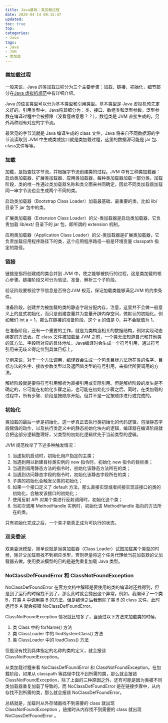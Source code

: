 ```yaml
---
title: Java基础：类加载过程
date: 2020-04-14 08:15:47
updated: 
toc: true
top: 
categories: 
- Java
tags:
- Java
- JVM
- 类加载
---
```


<!-- more -->

### 类加载过程

一般来说，Java 的类加载过程分为三个主要步骤：加载、链接、初始化，细节部分在[Java 虚拟机规范](https://docs.oracle.com/javase/specs/jvms/se8/html/jvms-5.html)中有详细介绍。

Java 的语言类型可以分为基本类型和引用类型。基本类型是 Java 虚拟机预先定义好的。引用类型中，Java将其细分为：类、接口、数组类和泛型参数，泛型参数在编译过程中会被擦除（没看懂啥意思？？），数组类是 JVM 直接生成的，另外两种则有对应的字节流。

最常见的字节流就是 Java 编译生成的 class 文件，Java 将来自不同数据源的字节流读取到 JVM 中生成类或接口就是类加载过程，这里的数据源可能是 jar 包、class文件等等。

### 加载

加载，是指查找字节流，并根据字节流创建类的过程。JVM 中有三种类加载器：启动类加载器、扩展类加载器、应用类加载器，每种类加载器加载一部分类。加载阶段，类的唯一性通过类加载器名称和类全面来共同确定，因此不同类加载器加载同一串字节流也会生成两个不同的类。

启动类加载器（Bootstrap Class Loader）加载最基础、最重要的类，比如 lib/ 目录下 jar 包中的类。

扩展类加载器（Extension Class Loader）的父-类加载器是启动类加载器，它负责加载 lib/ext/ 目录下的 jar 包，即所谓的 extension 机制。

应用类加载器（Application Class Loader）的父-类加载器是扩展类加载器，它负责加载应用程序路径下的类，这个应用程序路径一般是环境变量 classpath 指定的路径。

### 链接

链接是指将创建成的类合并到 JVM 中，使之能够被执行的过程，这是类加载的核心步骤。链接阶段又可分为验证、准备、解析三个子阶段。

验证阶段要核验字节信息是否符合JVM 规范，保证加载类能够满足JVM 的约束条件。

准备阶段，创建并为被加载的类的静态字段分配内存，注意，这里并不会做一般意义上的显式初始化，而只是创建变量并为变量开辟内存空间，做默认的初始化。例如我们 int a = 1，那么在链接的准备阶段，这个 a 的值是 0，并不会赋值为 1。

在准备阶段，还有一个重要的工作，就是为类构造相关的数据结构，例如实现动态绑定的方法表。在 class 文件被加载至 JVM 之前，一个类无法知道自己和其他类的其方法、字段所对应的具体地址。Java编译时会生成一个符号引用，通过符号引用来无歧义得定位到具体目标上。

举例来说，对于一个方法调用，编译器会生成一个包含目标方法所在类的名字、目标方法的名字、接收参数类型以及返回值类型的符号引用，来指代所要调用的方法。

解析阶段就是要将符号引用解析为直接引用或实际引用。但是解析阶段的发生是不确定的，它可能在初始化步骤之前，也可能在初始化步骤之后。同时，在类加载的过程中，所有步骤、阶段是按顺序开始，但并不是一定按顺序进行或完成的。

### 初始化

类加载的最后一步是初始化，这一步真正去执行类初始化的代码逻辑，包括静态字段赋值的动作，以及执行类定义中的静态初始化块内的逻辑，编译器在编译阶段就会把这部分逻辑整理好，父类型的初始化逻辑优先于当前类型的逻辑。

JVM 规范枚举了下述多种触发情况：

1. 当虚拟机启动时，初始化用户指定的主类；
2. 当遇到用以新建目标类实例的 new 指令时，初始化 new 指令的目标类；
3. 当遇到调用静态方法的指令时，初始化该静态方法所在的类；
4. 当遇到访问静态字段的指令时，初始化该静态字段所在的类；
5. 子类的初始化会触发父类的初始化；
6. 如果一个接口定义了 default 方法，那么直接实现或者间接实现该接口的类的初始化，会触发该接口的初始化；
7. 使用反射 API 对某个类进行反射调用时，初始化这个类；
8. 当初次调用 MethodHandle 实例时，初始化该 MethodHandle 指向的方法所在的类。

只有初始化完成之后，一个类才能真正成为可执行的状态。

### 双亲委派

双亲委派模型，简单说就是当类加载器（Class Loader）试图加载某个类型的时候，除非父加载器找不到相应类型，否则尽量将这个任务代理给当前加载器的父加载器去做。使用委派模型的目的是避免重复加载 Java 类型。

### NoClassDefFoundError 和 ClassNotFoundException

NoClassDefFoundError 在官方文档中解释是要使用的类的编译时还找得到，但是到了运行的时候找不到了，那么此时就会抛出这个异常。例如，我编译了一个类 B，在类 A 中调用类 B 的方法，但是编译之后我删除了类 B 的 class 文件，此时运行类 A 就会报错 NoClassDefFoundError。

ClassNotFoundException 情况就比较多了，当通过以下方法来加载类的时候，

1. 类 Class 中的 forName() 方法
2. 类 ClassLoader 中的 findSystemClass() 方法
3. 类 ClassLoader 中的 loadClass() 方法

但是没有找到具体指定的名称的类的定义，就会报错 ClassNotFoundException。

从类加载过程来看 NoClassDefFoundError 和 ClassNotFoundException。在加载阶段，如果从 classpath 等路径中找不到所需的类，那么就会报错 ClassNotFoundException，除了上面的三种原因之外，还有可能是因为类被不同类加载器重复加载了导致的。而 NoClassDefFoundError 是在链接步骤中，从内存找不到所需的类，那么就会报错 NoClassDefFoundError。

总结就是，加载时从外存储器找不到需要的 class 就出现 ClassNotFoundException ，链接时从内存找不到需要的 class 就出现 NoClassDefFoundError 。